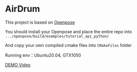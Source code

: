 # AirDrum

This project is based on [Openpose](https://github.com/CMU-Perceptual-Computing-Lab/openpose "link")

You should install your Openpose and place the entire repo into ```.../openpose/build/examples/tutorial_api_python/ ```

And copy your own compiled cmake files into ```CMakeFiles``` folder 


Running env：Ubuntu20.04, GTX1050

[DEMO Video](https://www.youtube.com/watch?v=CYa1CWIEPKw "link")
